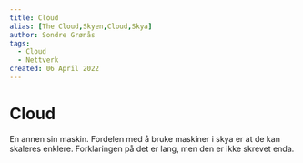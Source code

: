 ```yaml
---
title: Cloud
alias: [The Cloud,Skyen,Cloud,Skya]
author: Sondre Grønås
tags:
  - Cloud
  - Nettverk
created: 06 April 2022
---
```

# Cloud
En annen sin maskin. Fordelen med å bruke maskiner i skya er at de kan skaleres enklere. Forklaringen på det er lang, men den er ikke skrevet enda.